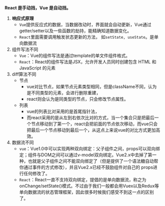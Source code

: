 **React 是手动挡，Vue 是自动挡。**

1. **响应式原理**
    - `Vue`提供反应式的数据，当数据改动时，界面就会自动更新，Vue通过 getter/setter以及一些函数的劫持，能精确知道数据变化。
    - `React`里面需要调用触发状态更新的方法， 如`setState, useState`。是单向数据流
2. 组件写法不同
   - `Vue`：Vue的组件写法是通过template的单文件组件格式。
   - `React`：React的组件写法是JSX，允许开发人员同时创建包含 HTML 和 JavaScript 的元素
3. diff算法不同
   - 节点
     - vue对比节点，如果节点元素类型相同，但是className不同，认为是不同类型的元素，会进行删除重建，
     - react则会认为是同类型的节点，只会修改节点属性。
   - 列表
     - vue的列表比对采用的是首尾指针法，
     - 而react采用的是从左到右依次比对的方式，当一个集合只是把最后一个节点移动到了第一个，react会把前面的节点依次移动，而vue只会把最后一个节点移动到最后一个，从这点上来说vue的对比方式更加高效。
4. 数据流不同
   - `vue`：Vue1.0中可以实现两种双向绑定：父子组件之间，props可以双向绑定；组件与DOM之间可以通过v-model双向绑定。Vue2.x中去掉了第一种，也就是父子组件之间不能双向绑定了（但是提供了一个语法糖自动帮你通过事件的方式修改），并且Vue2.x已经不鼓励组件对自己的 props进行任何修改了。
   - `React`：React一直不支持双向绑定，提倡的是单向数据流，称之为onChange/setState()模式。不过由于我们一般都会用Vuex以及Redux等单向数据流的状态管理框架，因此很多时候我们感受不到这一点的区别了。